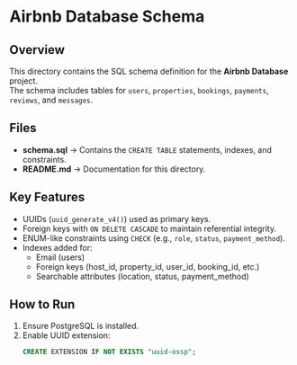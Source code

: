 # Airbnb Database Schema

## Overview
This directory contains the SQL schema definition for the **Airbnb Database** project.  
The schema includes tables for `users`, `properties`, `bookings`, `payments`, `reviews`, and `messages`.

## Files
- **schema.sql** → Contains the `CREATE TABLE` statements, indexes, and constraints.
- **README.md** → Documentation for this directory.

## Key Features
- UUIDs (`uuid_generate_v4()`) used as primary keys.
- Foreign keys with `ON DELETE CASCADE` to maintain referential integrity.
- ENUM-like constraints using `CHECK` (e.g., `role`, `status`, `payment_method`).
- Indexes added for:
  - Email (users)
  - Foreign keys (host_id, property_id, user_id, booking_id, etc.)
  - Searchable attributes (location, status, payment_method)

## How to Run
1. Ensure PostgreSQL is installed.
2. Enable UUID extension:
   ```sql
   CREATE EXTENSION IF NOT EXISTS "uuid-ossp";
